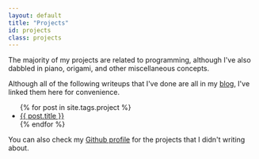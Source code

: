 ```yaml
---
layout: default
title: "Projects"
id: projects
class: projects
---
```


The majority of my projects are related to programming, although I've also dabbled in piano, origami, and other miscellaneous concepts.

Although all of the following writeups that I've done are all in my [blog](/blog), I've linked them here for convenience.
  
<ul>
    {% for post in site.tags.project %}
        <li><a href="{{ post.url }}">{{ post.title }}</a></li>
    {% endfor %}
</ul>

You can also check my [Github profile][git] for the projects that I didn't writing about.

  [git]: http://github.com/michael0x2a